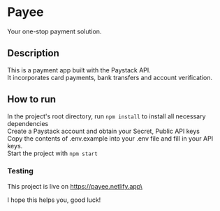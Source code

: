 # Payee

Your one-stop payment solution.

## Description

This is a payment app built with the Paystack API.\
It incorporates card payments, bank transfers and account verification.

## How to run

In the project's root directory, run `npm install` to install all necessary dependencies\
Create a Paystack account and obtain your Secret, Public API keys\
Copy the contents of .env.example into your .env file and fill in your API keys.\
Start the project with `npm start`

### Testing

This project is live on https://payee.netlify.app\

I hope this helps you, good luck!
